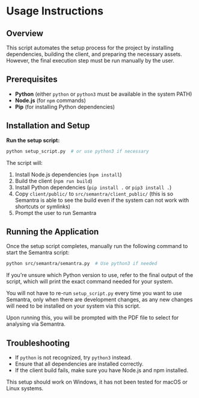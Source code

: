 # Usage Instructions

## Overview

This script automates the setup process for the project by installing dependencies, building the client, and preparing the necessary assets. However, the final execution step must be run manually by the user.

## Prerequisites

-   **Python** (either `python` or `python3` must be available in the system PATH)
-   **Node.js** (for `npm` commands)
-   **Pip** (for installing Python dependencies)

## Installation and Setup

**Run the setup script:**

```sh
python setup_script.py  # or use python3 if necessary
```

The script will:

1. Install Node.js dependencies (`npm install`)
2. Build the client (`npm run build`)
3. Install Python dependencies (`pip install .` or `pip3 install .`)
4. Copy `client/public/` to `src/semantra/client_public/` (this is so Semantra is able to see the build even if the system can not work with shortcuts or symlinks)
5. Prompt the user to run Semantra

## Running the Application

Once the setup script completes, manually run the following command to start the Semantra script:

```sh
python src/semantra/semantra.py  # Use python3 if needed
```

If you're unsure which Python version to use, refer to the final output of the script, which will print the exact command needed for your system.

You will not have to re-run `setup_script.py` every time you want to use Semantra, only when there are development changes, as any new changes will need to be installed on your system via this script.

Upon running this, you will be prompted with the PDF file to select for analysing via Semantra.

## Troubleshooting

-   If `python` is not recognized, try `python3` instead.
-   Ensure that all dependencies are installed correctly.
-   If the client build fails, make sure you have Node.js and npm installed.

This setup should work on Windows, it has not been tested for macOS or Linux systems.
